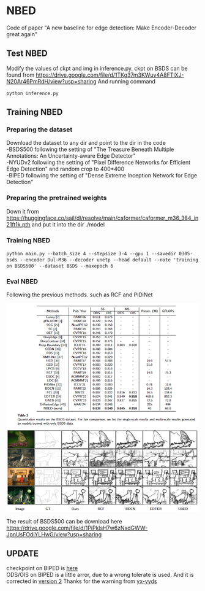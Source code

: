 # NBED
Code of paper "A new baseline for edge detection: Make Encoder-Decoder great again"

## Test NBED  
Modify the values of ckpt and img in inference.py. ckpt on BSDS can be found from 
https://drive.google.com/file/d/1TKg37m3KWuv4A8FTlXJ-N20Ar46PmRdH/view?usp=sharing
And running command
```
python inference.py
```

## Training NBED
### Preparing the dataset
Download the dataset to any dir and point to the dir in the code  
-BSDS500 following the setting of "The Treasure Beneath Multiple Annotations: An Uncertainty-aware Edge Detector"  
-NYUDv2 following the setting of "Pixel Difference Networks for Efficient Edge Detection"  and random crop to 400*400  
-BIPED following the setting of "Dense Extreme Inception Network for Edge Detection"  
### Preparing the pretrained weights
Down it from https://huggingface.co/sail/dl/resolve/main/caformer/caformer_m36_384_in21ft1k.pth
and put it into the dir ./model
### Training NBED
```
python main.py --batch_size 4 --stepsize 3-4 --gpu 1 --savedir 0305-bsds --encoder Dul-M36 --decoder unetp --head default --note 'training on BSDS500' --dataset BSDS --maxepoch 6
```
### Eval NBED
Following the previous methods. such as RCF and PiDiNet

![Result of BSDS](./Imgs/BSDS.png "Result of BSDS")
![Img of BSDS](./Imgs/Imgs-bsds.png "Img of BSDS")

The result of BSDS500 can be download here
https://drive.google.com/file/d/1PiPklsH7w6zNxdGWW-JpnUsFOdiYLHwG/view?usp=sharing

## UPDATE  
checkpoint on BIPED is [here](https://drive.google.com/file/d/1IJO3VYrzi1Rp6YS4CzawZTrggxzz5cBx/view?usp=drive_link)  
ODS/OIS on BIPED is a little arror, due to a wrong tolerate is used. And it is corrected in [version 2](https://arxiv.org/pdf/2409.14976)  Thanks for the warning from [yx-yyds](https://github.com/yx-yyds)
